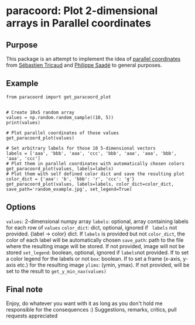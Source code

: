# paracoord: Plot 2-dimensional arrays in Parallel coordinates

## Purpose
This package is an attempt to implement the idea of 
[parallel coordinates](https://link.springer.com/article/10.1007/s11416-009-0127-3) 
from [Sébastien Tricaud](https://www.splunk.com/blog/author/stricaud.html) and [
Philippe Saadé](mailto:psaade@gmail.com) to general purposes.

## Example
```
from paracoord import get_paracoord_plot


# Create 10x5 random array
values = np.random.random_sample((10, 5))
print(values)

# Plot parallel coordinates of those values
get_paracoord_plot(values)

# Set arbitrary labels for those 10 5-dimensional vectors
labels = ['aaa', 'bbb', 'aaa', 'ccc', 'bbb', 'aaa', 'aaa', 'bbb', 'aaa', 'ccc']
# Plot them in parallel coordinates with automatically chosen colors
get_paracoord_plot(values, labels=labels)
# Plot them with self defined color dict and save the resulting plot
color_dict = {'aaa': 'b', 'bbb': 'r', 'ccc': 'g'}
get_paracoord_plot(values, labels=labels, color_dict=color_dict, save_path='random_example.jpg', set_legend=True)
```

## Options
`values`: 2-dimensional numpy array
`labels`: optional, array containing labels for each row of `values`
`color_dict`: dict, optional, ignored if ` labels` not provided. {label -> color} dict.
If `labels` is provided but not `color_dict`, the color of each label will be automatically chosen
`save_path`: path to the file where the resulting image will be stored.
If not provided, image will not be stored
`set_legend`: boolean, optional, ignored if `labels`not provided. If to set a color legend for the labels or not
`box`: boolean. If to set a frame (x-axis, y-axis etc.) for the resulting image
`ylims`: (ymin, ymax). If not provided, will be set to the result to `get_y_min_nax(values)`


## Final note
Enjoy, do whatever you want with it as long as you don't hold me responsible for the consequences :)
Suggestions, remarks, critics, pull requests appreciated